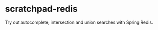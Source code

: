 scratchpad-redis
================

Try out autocomplete, intersection and union searches with Spring Redis.
